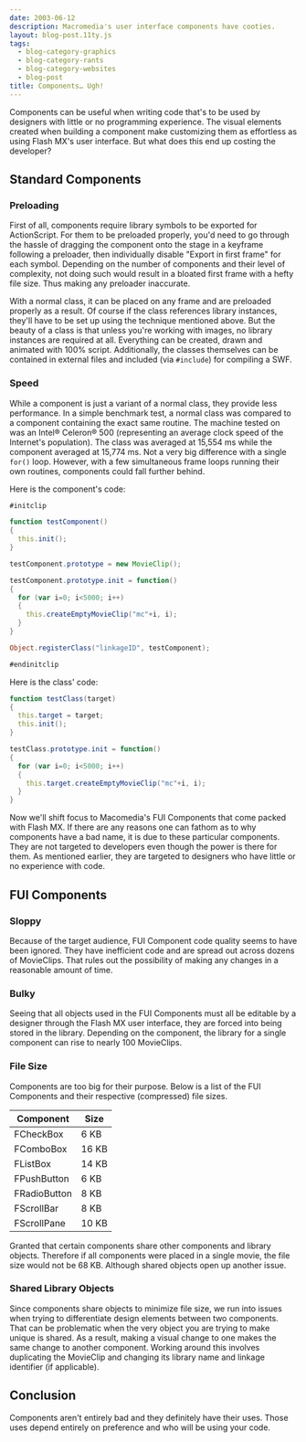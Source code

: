 ```yaml
---
date: 2003-06-12
description: Macromedia's user interface components have cooties.
layout: blog-post.11ty.js
tags:
  - blog-category-graphics
  - blog-category-rants
  - blog-category-websites
  - blog-post
title: Components… Ugh!
---
```


Components can be useful when writing code that's to be used by designers with little or no programming experience. The visual elements created when building a component make customizing them as effortless as using Flash MX's user interface. But what does this end up costing the developer? <!--more-->

## Standard Components

### Preloading

First of all, components require library symbols to be exported for ActionScript. For them to be preloaded properly, you'd need to go through the hassle of dragging the component onto the stage in a keyframe following a preloader, then individually disable "Export in first frame" for each symbol. Depending on the number of components and their level of complexity, not doing such would result in a bloated first frame with a hefty file size. Thus making any preloader inaccurate.

With a normal class, it can be placed on any frame and are preloaded properly as a result. Of course if the class references library instances, they'll have to be set up using the technique mentioned above. But the beauty of a class is that unless you're working with images, no library instances are required at all. Everything can be created, drawn and animated with 100% script. Additionally, the classes themselves can be contained in external files and included (via `#include`) for compiling a SWF.

### Speed

While a component is just a variant of a normal class, they provide less performance. In a simple benchmark test, a normal class was compared to a component containing the exact same routine. The machine tested on was an Intel® Celeron® 500 (representing an average clock speed of the Internet's population). The class was averaged at 15,554 ms while the component averaged at 15,774 ms. Not a very big difference with a single `for()` loop. However, with a few simultaneous frame loops running their own routines, components could fall further behind.

Here is the component's code:

```actionscript
#initclip

function testComponent()
{
  this.init();
}

testComponent.prototype = new MovieClip();

testComponent.prototype.init = function()
{
  for (var i=0; i<5000; i++)
  {
    this.createEmptyMovieClip("mc"+i, i);
  }
}

Object.registerClass("linkageID", testComponent);

#endinitclip
```

Here is the class' code:

```actionscript
function testClass(target)
{
  this.target = target;
  this.init();
}

testClass.prototype.init = function()
{
  for (var i=0; i<5000; i++)
  {
    this.target.createEmptyMovieClip("mc"+i, i);
  }
}
```

Now we'll shift focus to Macomedia's FUI Components that come packed with Flash MX. If there are any reasons one can fathom as to why components have a bad name, it is due to these particular components. They are not targeted to developers even though the power is there for them. As mentioned earlier, they are targeted to designers who have little or no experience with code.

## FUI Components

### Sloppy

Because of the target audience, FUI Component code quality seems to have been ignored. They have inefficient code and are spread out across dozens of MovieClips. That rules out the possibility of making any changes in a reasonable amount of time.

### Bulky

Seeing that all objects used in the FUI Components must all be editable by a designer through the Flash MX user interface, they are forced into being stored in the library. Depending on the component, the library for a single component can rise to nearly 100 MovieClips.

### File Size

Components are too big for their purpose. Below is a list of the FUI Components and their respective (compressed) file sizes.

| Component    | Size  |
| ------------ | ----- |
| FCheckBox    | 6 KB  |
| FComboBox    | 16 KB |
| FListBox     | 14 KB |
| FPushButton  | 6 KB  |
| FRadioButton | 8 KB  |
| FScrollBar   | 8 KB  |
| FScrollPane  | 10 KB |

Granted that certain components share other components and library objects. Therefore if all components were placed in a single movie, the file size would not be 68 KB. Although shared objects open up another issue.

### Shared Library Objects

Since components share objects to minimize file size, we run into issues when trying to differentiate design elements between two components. That can be problematic when the very object you are trying to make unique is shared. As a result, making a visual change to one makes the same change to another component. Working around this involves duplicating the MovieClip and changing its library name and linkage identifier (if applicable).

## Conclusion

Components aren't entirely bad and they definitely have their uses. Those uses depend entirely on preference and who will be using your code.
